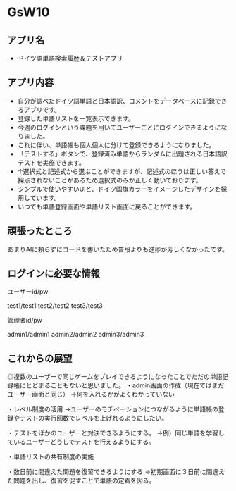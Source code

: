 # GsW10

## アプリ名

- ドイツ語単語検索履歴＆テストアプリ

## アプリ内容

- 自分が調べたドイツ語単語と日本語訳、コメントをデータベースに記録できるアプリです。
- 登録した単語リストを一覧表示できます。
- 今週のログインという課題を用いてユーザーごとにログインできるようになりました。
- これに伴い、単語帳も個人個人に分けて登録できるようになりました。
- 「テストする」ボタンで、登録済み単語からランダムに出題される日本語訳テストを実施できます。
- ↑選択式と記述式から選ぶことができますが、記述式のほうは正しい答えで採点されないことがあるため選択式のみが正しく動いております。
- シンプルで使いやすいUIと、ドイツ国旗カラーをイメージしたデザインを採用しています。
- いつでも単語登録画面や単語リスト画面に戻ることができます。

## 頑張ったところ

あまりAIに頼らずにコードを書いたため普段よりも進捗が芳しくなかったです。

## ログインに必要な情報

ユーザーid/pw

test1/test1
test2/test2
test3/test3

管理者id/pw

admin1/admin1
admin2/admin2
admin3/admin3


## これからの展望
◎複数のユーザーで同じゲームをプレイできるようになったことでただの単語記録帳にとどまることもないと思いました。
・admin画面の作成（現在ではまだユーザー画面と同じ）
→何を入れるかがよくわかっていない

・レベル制度の活用
→ユーザーのモチベーションにつながるように単語帳の登録やテストの実行回数でレベルを上げれるようにしたい。

・テストをほかのユーザーと対決できるようにする。
→例）同じ単語を学習しているユーザーどうしでテストを行えるようにする。

・単語リストの共有制度の実施

・数日前に間違えた問題を復習できるようにする
→初期画面に３日前に間違えた問題を出し、復習を促すことで単語の定着を図る。
